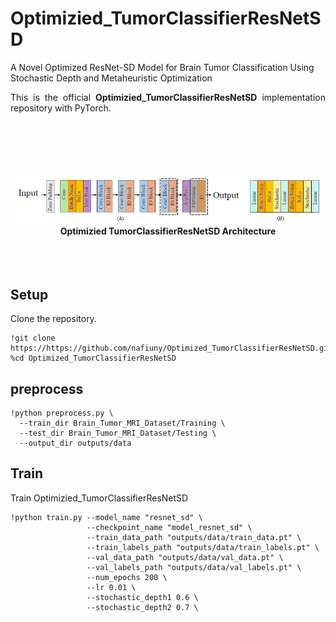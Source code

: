 # Optimizied_TumorClassifierResNetSD
A Novel Optimized ResNet-SD Model for Brain Tumor Classification Using Stochastic Depth and Metaheuristic Optimization


<p align="justify">
This is the official <strong>Optimizied_TumorClassifierResNetSD</strong> implementation repository with PyTorch.<br/><br/>

</p>
<p align="center">
<br><br><br><br>
<img src="imgs/Optimizied_TumorClassifierResNetSD.png" width="500">
<br>
<b>Optimizied TumorClassifierResNetSD Architecture</b>
<br><br><br><br>
</p>

## Setup

Clone the repository.

```
!git clone https://https://github.com/nafiuny/Optimized_TumorClassifierResNetSD.git
%cd Optimized_TumorClassifierResNetSD
```

## preprocess


```
!python preprocess.py \
  --train_dir Brain_Tumor_MRI_Dataset/Training \
  --test_dir Brain_Tumor_MRI_Dataset/Testing \
  --output_dir outputs/data
```


## Train

Train Optimizied_TumorClassifierResNetSD
```
!python train.py --model_name "resnet_sd" \
                 --checkpoint_name "model_resnet_sd" \
                 --train_data_path "outputs/data/train_data.pt" \
                 --train_labels_path "outputs/data/train_labels.pt" \
                 --val_data_path "outputs/data/val_data.pt" \
                 --val_labels_path "outputs/data/val_labels.pt" \
                 --num_epochs 200 \
                 --lr 0.01 \
                 --stochastic_depth1 0.6 \
                 --stochastic_depth2 0.7 \

```

